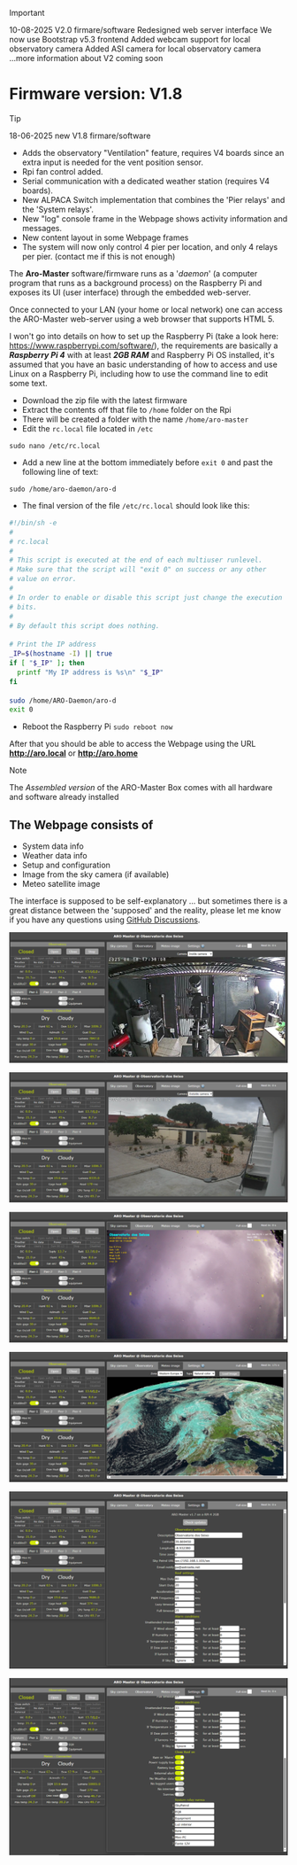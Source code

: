 > [!IMPORTANT]
> 10-08-2025 V2.0 firmare/software
> Redesigned web server interface
> We now use Bootstrap v5.3 frontend
> Added webcam support for local observatory camera 
> Added ASI camera for local observatory camera
> ...more information about V2 coming soon

# Firmware version: V1.8
> [!TIP]
> 18-06-2025 new V1.8 firmare/software
>- Adds the observatory "Ventilation" feature, requires V4 boards since an extra input is needed for the vent position sensor.
>- Rpi fan control added.
>- Serial communication with a dedicated weather station (requires V4 boards).
>- New ALPACA Switch implementation that combines the 'Pier relays' and the 'System relays'.
>- New "log" console frame in the Webpage shows activity information and messages.
>- New content layout in some Webpage frames
>- The system will now only control 4 pier per location, and only 4 relays per pier. (contact me if this is not enough)


The **Aro-Master** software/firmware runs as a '_daemon_' (a computer program that runs as a background process) on the Raspberry Pi and exposes its UI (user interface) through the embedded web-server.

Once connected to your LAN (your home or local network) one can access the ARO-Master web-server using a web browser that supports HTML 5.

I won't go into details on how to set up the Raspberry Pi (take a look here: https://www.raspberrypi.com/software/), the requirements are basically a ***Raspberry Pi 4*** with at least ***2GB RAM*** and Raspberry Pi OS installed, it's assumed that you have an basic understanding of how to access and use Linux on a Raspberry Pi, including how to use the command line to edit some text.

- Download the zip file with the latest firmware
- Extract the contents off that file to `/home` folder on the Rpi
- There will be created a folder with the name `/home/aro-master`
- Edit the `rc.local` file located in `/etc`
```
sudo nano /etc/rc.local
```
- Add a new line at the bottom immediately before `exit 0` and past the following line of text:
```
sudo /home/aro-daemon/aro-d
```
- The final version of the file `/etc/rc.local` should look like this:
```Bash
#!/bin/sh -e
#
# rc.local
#
# This script is executed at the end of each multiuser runlevel.
# Make sure that the script will "exit 0" on success or any other
# value on error.
#
# In order to enable or disable this script just change the execution
# bits.
#
# By default this script does nothing.

# Print the IP address
_IP=$(hostname -I) || true
if [ "$_IP" ]; then
  printf "My IP address is %s\n" "$_IP"
fi

sudo /home/ARO-Daemon/aro-d
exit 0
```
- Reboot the Raspberry Pi `sudo reboot now`

After that you should be able to access the Webpage using the URL **http://aro.local** or **http://aro.home**

> [!NOTE]
> The _Assembled version_ of the ARO-Master Box comes with all hardware and software already installed

## The Webpage consists of
- System data info
- Weather data info
- Setup and configuration
- Image from the sky camera (if available)
- Meteo satellite image

The interface is supposed to be self-explanatory ... but sometimes there is a great distance between the 'supposed' and the reality, please let me know if you have any questions using  [GitHub Discussions](https://github.com/almtree/aro-master/discussions).

![Webpage screenshot](images/firm_01n.png)

![Webpage screenshot](images/firm_02n.png)

![Webpage screenshot](images/firm_03n.png)

![Webpage screenshot](images/firm_04n.png)

![Webpage screenshot](images/firm_05n.png)

![Webpage screenshot](images/firm_06n.png)
